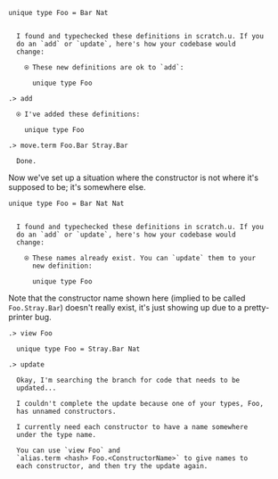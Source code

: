 ```unison
unique type Foo = Bar Nat
```

```ucm

  I found and typechecked these definitions in scratch.u. If you
  do an `add` or `update`, here's how your codebase would
  change:
  
    ⍟ These new definitions are ok to `add`:
    
      unique type Foo

```
```ucm
.> add

  ⍟ I've added these definitions:
  
    unique type Foo

.> move.term Foo.Bar Stray.Bar

  Done.

```
Now we've set up a situation where the constructor is not where it's supposed to be; it's somewhere else.

```unison
unique type Foo = Bar Nat Nat
```

```ucm

  I found and typechecked these definitions in scratch.u. If you
  do an `add` or `update`, here's how your codebase would
  change:
  
    ⍟ These names already exist. You can `update` them to your
      new definition:
    
      unique type Foo

```
Note that the constructor name shown here (implied to be called `Foo.Stray.Bar`) doesn't really exist, it's just showing up due to a pretty-printer bug.

```ucm
.> view Foo

  unique type Foo = Stray.Bar Nat

.> update

  Okay, I'm searching the branch for code that needs to be
  updated...

  I couldn't complete the update because one of your types, Foo,
  has unnamed constructors.
  
  I currently need each constructor to have a name somewhere
  under the type name.
  
  You can use `view Foo` and
  `alias.term <hash> Foo.<ConstructorName>` to give names to
  each constructor, and then try the update again.

```
